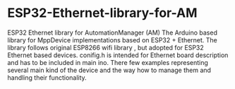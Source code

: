 # ESP32-Ethernet-library-for-AM
ESP32 Ethernet library for AutomationManager (AM)
The Arduino based library for MppDevice implementations based on ESP32 + Ethernet. 
The library follows original ESP8266 wifi library , but adopted for ESP32 Ethernet based devices.
conifig.h is intended for Ethernet board description and has to be included in main ino.
There few examples representing several main kind of the device and the way how to manage them and handling their functionality.
